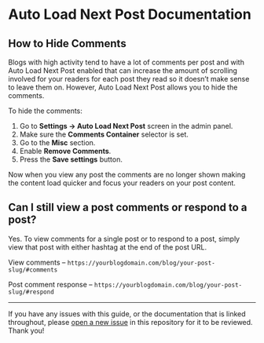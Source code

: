 # Auto Load Next Post Documentation

## How to Hide Comments

Blogs with high activity tend to have a lot of comments per post and with Auto Load Next Post enabled that can increase the amount of scrolling involved for your readers for each post they read so it doesn’t make sense to leave them on. However, Auto Load Next Post allows you to hide the comments.

To hide the comments:

1. Go to **Settings -> Auto Load Next Post** screen in the admin panel.
2. Make sure the **Comments Container** selector is set.
3. Go to the **Misc** section.
4. Enable **Remove Comments**.
5. Press the **Save settings** button.

Now when you view any post the comments are no longer shown making the content load quicker and focus your readers on your post content.

## Can I still view a post comments or respond to a post?

Yes. To view comments for a single post or to respond to a post, simply view that post with either hashtag at the end of the post URL.

View comments – `https://yourblogdomain.com/blog/your-post-slug/#comments`

Post comment response – `https://yourblogdomain.com/blog/your-post-slug/#respond`

---

If you have any issues with this guide, or the documentation that is linked throughout, please [open a new issue](https://github.com/autoloadnextpost/alnp-documentation/issues/new) in this repository for it to be reviewed. Thank you!